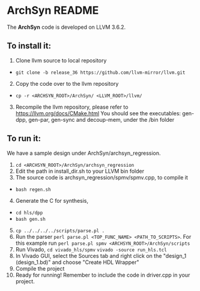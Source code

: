 # ArchSyn README
The **ArchSyn** code is developed on LLVM 3.6.2.

## To install it: 
1. Clone llvm source to local repository 
- `git clone -b release_36 https://github.com/llvm-mirror/llvm.git`
2. Copy the code over to the llvm repository
- `cp -r <ARCHSYN_ROOT>/ArchSyn/ <LLVM_ROOT>/llvm/`
3. Recompile the llvm repository, please refer to  
https://llvm.org/docs/CMake.html 
You should see the executables: gen-dpp, gen-par, gen-sync and decoup-mem, under the /bin folder 

## To run it: 
We have a sample design under ArchSyn/archsyn_regression.  
1. `cd <ARCHSYN_ROOT>/ArchSyn/archsyn_regression`
2. Edit the path in install_dir.sh to your LLVM bin folder 
3. The source code is archsyn_regression/spmv/spmv.cpp, to compile it 
- `bash regen.sh`
4. Generate the C for synthesis, 
- `cd hls/dpp`
- `bash gen.sh`
5. `cp ../../../../scripts/parse.pl . ` 
6. Run the parser `perl parse.pl <TOP_FUNC_NAME> <PATH_TO_SCRIPTS>`.
For this example run `perl parse.pl spmv <ARCHSYN_ROOT>/ArchSyn/scripts`
7. Run Vivado, 
`cd vivado_hls/spmv`
`vivado -source run_hls.tcl`
8. In Vivado GUI, select the Sources tab and right click on the "design_1 (design_1.bd)" and choose "Create HDL Wrapper"
9. Compile the project 
10. Ready for running! Remember to include the code in driver.cpp in your project.  
